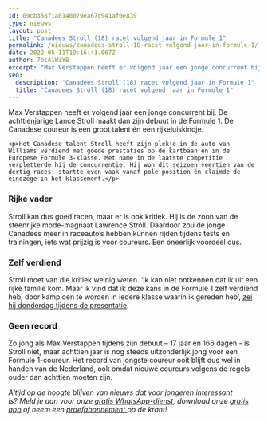 ```yaml
---
id: 09cb358f1a0140079ea67c941af0e839
type: nieuws
layout: post
title: "Canadees Stroll (18) racet volgend jaar in Formule 1"
permalink: /nieuws/canadees-stroll-18-racet-volgend-jaar-in-formule-1/
date: 2022-05-11T19:16:41.067Z
author: 7biA1WiYB
excerpt: "Max Verstappen heeft er volgend jaar een jonge concurrent bij. De achttienjarige Lance Stroll maakt dan zijn debuut in de Formule 1. De Canadese coureur is een groot talent én een rijkeluiskindje.  "
seo:
  description: "Canadees Stroll (18) racet volgend jaar in Formule 1"
  title: "Canadees Stroll (18) racet volgend jaar in Formule 1"
---
```

Max Verstappen heeft er volgend jaar een jonge concurrent bij. De achttienjarige Lance Stroll maakt dan zijn debuut in de Formule 1. De Canadese coureur is een groot talent én een rijkeluiskindje.  

    <p>Het Canadese talent Stroll heeft zijn plekje in de auto van Williams verdiend met goede prestaties op de kartbaan en in de Europese Formule 3-klasse. Met name in de laatste competitie verpletterde hij de concurrentie. Hij won dit seizoen veertien van de dertig races, startte even vaak vanaf pole position én claimde de eindzege in het klassement.</p>
<h3>Rijke vader</h3>
<p>Stroll kan dus goed racen, maar er is ook kritiek. Hij is de zoon van de steenrijke mode-magnaat Lawrence Stroll. Daardoor zou de jonge Canadees meer in raceauto’s hebben kunnen rijden tijdens tests en trainingen, iets wat prijzig is voor coureurs. Een oneerlijk voordeel dus.</p>
<h3>Zelf verdiend</h3>
<p>Stroll moet van die kritiek weinig weten. ‘Ik kan niet ontkennen dat ik uit een rijke familie kom. Maar ik vind dat ik deze kans in de Formule 1 zelf verdiend heb, door kampioen te worden in iedere klasse waarin ik gereden heb’, <a href="http://www.gpupdate.net/nl/f1-nieuws/346490/stroll-blij-met-kans-mijn-prestaties-belangrijker-dan-geld/">zei hij donderdag tijdens de presentatie</a>.</p>
<h3>Geen record</h3>
<p>Zo jong als Max Verstappen tijdens zijn debuut – 17 jaar en 166 dagen - is Stroll niet, maar achttien jaar is nog steeds uitzonderlijk jong voor een Formule 1-coureur. Het record van jongste coureur ooit blijft dus wel in handen van de Nederland, ook omdat nieuwe coureurs volgens de regels ouder dan achttien moeten zijn.</p>
<p><em>Altijd op de hoogte blijven van nieuws dat voor jongeren interessant is? Meld je aan voor onze <a href="https://original.sevendays.nl/whatsapp">gratis WhatsApp-dienst</a>, download onze <a href="https://original.sevendays.nl/app">gratis app</a> of neem een <a href="https://abonneren.sevendays.nl/abonneren/abonnementen/ae/artikel">proefabonnement </a>op de krant!</em></p>  
